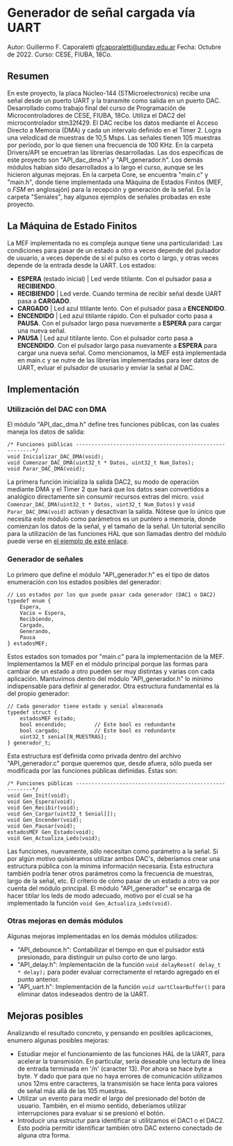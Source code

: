 # Generador de señal cargada vía UART
Autor: Guillermo F. Caporaletti <gfcaporaletti@undav.edu.ar>
Fecha: Octubre de 2022.
Curso: CESE, FIUBA, 18Co.

## Resumen
En este proyecto, la placa Núcleo-144 (STMicroelectronics) recibe una señal desde un puerto UART y la transmite como salida en un puerto DAC. Desarrollado como trabajo final del curso de Programación de Microcontroladores de CESE, FIUBA, 18Co. Utiliza el DAC2 del microcontrolador stm32f429. El DAC recibe los datos mediante el Acceso Directo a Memoria (DMA) y cada un intervalo definido en el Timer 2. Logra una velodicad de muestras de 10,5 Msps. Las señales tienen 105 muestras por período, por lo que tienen una frecuencia de 100 KHz.
En la carpeta Drivers/API se encuetran las librerías desarrolladas. Las dos específicas de este proyecto son "API_dac_dma.h" y "API_generador.h". Los demás módulos habían sido desarrollados a lo largo el curso, aunque se les hicieron algunas mejoras. En la carpeta Core, se encuentra "main.c" y "main.h", donde tiene implementada una Máquina de Estados Finitos (MEF, o _FSM_ en anglosajón) para la recepción y generación de la señal. En la carpeta "Seniales", hay algunos ejemplos de señales probadas en este proyecto.

## La Máquina de Estado Finitos
La MEF implementada no es compleja aunque tiene una particularidad: Las condiciones para pasar de un estado a otro a veces depende del pulsador de usuario, a veces depende de si el pulso es corto o largo, y otras veces depende de la entrada desde la UART. Los estados:
- **ESPERA** (estado inicial) | Led verde titilante. Con el pulsador pasa a **RECIBIENDO**. 
- **RECIBIENDO** | Led verde. Cuando termina de recibir señal desde UART pasa a **CARGADO**.
- **CARGADO** | Led azul titilante lento. Con el pulsador pasa a **ENCENDIDO**.
- **ENCENDIDO** | Led azul titilante rápido. Con el pulsador corto pasa a **PAUSA**. Con el pulsador largo pasa nuevamente a **ESPERA** para cargar una nueva señal.
- **PAUSA** | Led azul titilante lento. Con el pulsador corto pasa a **ENCENDIDO**. Con el pulsador largo pasa nuevamente a **ESPERA** para cargar una nueva señal.
Como mencionamos, la MEF está implementada en main.c y se nutre de las librerías implementadas para leer datos de UART, evluar el pulsador de ususario y enviar la señal al DAC. 

## Implementación
### Utilización del DAC con DMA
El módulo "API_dac_dma.h" define tres funciones públicas, con las cuales maneja los datos de salida:
```
/* Funciones públicas --------------------------------------------------------*/
void Inicializar_DAC_DMA(void);
void Comenzar_DAC_DMA(uint32_t * Datos, uint32_t Num_Datos);
void Parar_DAC_DMA(void);
```
La primera función inicializa la salida DAC2, su modo de operación mediante DMA y el Timer 2 que hará que los datos sean convertidos a analógico directamente sin consumir recursos extras del micro. `void Comenzar_DAC_DMA(uint32_t * Datos, uint32_t Num_Datos)` y `void Parar_DAC_DMA(void)` activan y desactivan la salida. Nótese que lo único que necesita este módulo como parámetros es un puntero a memoria, donde comienzan los datos de la señal, y el tamaño de la señal. Un tutorial sencillo para la utilización de las funciones HAL que son llamadas dentro del módulo puede verse en [el ejemplo de este enlace](https://deepbluembedded.com/stm32-dac-sine-wave-generation-stm32-dac-dma-timer-example/). 

### Generador de señales
Lo primero que define el módulo "API_generador.h" es el tipo de datos enumeración con los estados posibles del generador: 
```
// Los estados por los que puede pasar cada generador (DAC1 o DAC2)
typedef enum {
	Espera,
	Vacio = Espera,
	Recibiendo,
	Cargado,
	Generando,
	Pausa
} estadosMEF;
```
Estos estados son tomados por "main.c" para la implementación de la MEF. Implementamos la MEF en el módulo principal porque las formas para cambiar de un estado a otro pueden ser muy distintas y varias con cada aplicación. Mantuvimos dentro del módulo "API_generador.h" lo mínimo indispensable para definir al generador.
Otra estructura fundamental es la del propio generador:
```
// Cada generador tiene estado y senial almacenada
typedef struct {
	estadosMEF estado;
	bool encendido;			// Este bool es redundante
	bool cargado;			// Este bool es redundante
	uint32_t senial[N_MUESTRAS];
} generador_t;
```
Esta estructura est´definida como privada dentro del archivo "API_generador.c" porque queremos que, desde afuera, sólo pueda ser modificada por las funciones públicas definidas. Éstas son:
```
/* Funciones públicas --------------------------------------------------------*/
void Gen_Init(void);
void Gen_Espera(void);
void Gen_Recibir(void);
void Gen_Cargar(uint32_t Senial[]);
void Gen_Encender(void);
void Gen_Pausar(void);
estadosMEF Gen_Estado(void);
void Gen_Actualiza_Leds(void);
```
Las funciones, nuevamente, sólo necesitan como parámetro a la señal. Si por algún motivo quisiéramos utilizar ambos DAC's, deberíamos crear una estructura pública con la mínima información necesaria. Esta estructura también podría tener otros parámetros como la frecuencia de muestras, largo de la señal, etc. El criterio de cómo pasar de un estado a otro va por cuenta del módulo principal. El módulo "API_generador" se encarga de hacer titilar los leds de modo adecuado, motivo por el cual se ha implementado la función `void Gen_Actualiza_Leds(void)`.

### Otras mejoras en demás módulos
Algunas mejoras implementadas en los demás módulos utilizados:
- "API_debounce.h": Contabilizar el tiempo en que el pulsador está presionado, para distinguir un pulso corto de uno largo. 
- "API_delay.h": Implementación de la función `void delayReset( delay_t * delay);` para poder evaluar correctamente el retardo agregado en el punto anterior.
- "API_uart.h": Implementación de la función `void uartClearBuffer()` para eliminar datos indeseados dentro de la UART.

## Mejoras posibles
Analizando el resultado concreto, y pensando en posibles aplicaciones, enumero algunas posibles mejoras:
- Estudiar mejor el funcionamiento de las funciones HAL de la UART, para acelerar la transmisión. En particular, sería deseable una lectura de línea de entrada terminada en '/n' (caracter 13). Por ahora se hace byte a byte. Y dado que para que no haya errores de comunicación utilizamos unos 12ms entre caracteres, la transmisión se hace lenta para valores de señal más allá de las 105 muestras.
- Utilizar un evento para medir el largo del presionado del botón de usuario. También, en el mismo sentido, deberíamos utilizar interrupciones para evaluar si se presionó el botón.
- Introducir una estructur para identificar si utililzamos el DAC1 o el DAC2. Esto podría permitir identificar tambíén otro DAC externo conectado de alguna otra forma.
